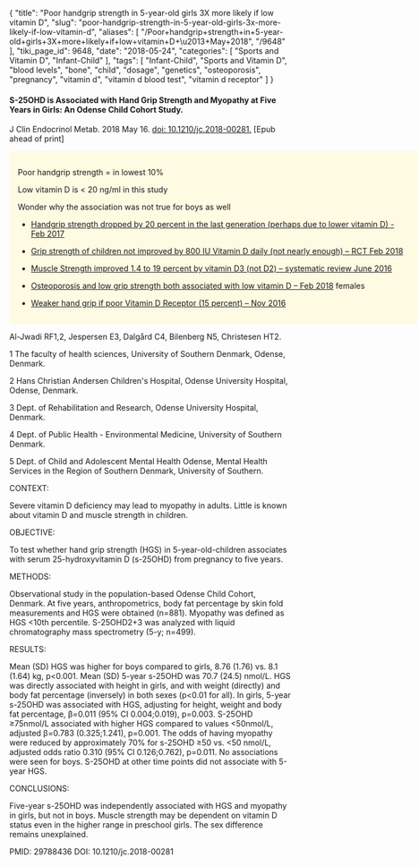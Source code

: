 {
    "title": "Poor handgrip strength in 5-year-old girls 3X more likely if low vitamin D",
    "slug": "poor-handgrip-strength-in-5-year-old-girls-3x-more-likely-if-low-vitamin-d",
    "aliases": [
        "/Poor+handgrip+strength+in+5-year-old+girls+3X+more+likely+if+low+vitamin+D+\u2013+May+2018",
        "/9648"
    ],
    "tiki_page_id": 9648,
    "date": "2018-05-24",
    "categories": [
        "Sports and Vitamin D",
        "Infant-Child"
    ],
    "tags": [
        "Infant-Child",
        "Sports and Vitamin D",
        "blood levels",
        "bone",
        "child",
        "dosage",
        "genetics",
        "osteoporosis",
        "pregnancy",
        "vitamin d",
        "vitamin d blood test",
        "vitamin d receptor"
    ]
}


#### S-25OHD is Associated with Hand Grip Strength and Myopathy at Five Years in Girls: An Odense Child Cohort Study.

J Clin Endocrinol Metab. 2018 May 16. [doi: 10.1210/jc.2018-00281.](https://doi.org/10.1210/jc.2018-00281.) <span>[Epub ahead of print]</span>

<div class="border" style="background-color:#FFFAE2;padding:15px;margin:10px 0;border-radius:5px;width:700px">

Poor handgrip strength = in lowest 10%

Low vitamin D is < 20 ng/ml in this study

Wonder why the association was not true for boys as well

* [Handgrip strength dropped by 20 percent in the last generation (perhaps due to lower vitamin D) - Feb 2017](/posts/handgrip-strength-dropped-by-20-percent-in-the-last-generation-perhaps-due-to-lower-vitamin-d)

* [Grip strength of children not improved by 800 IU Vitamin D daily (not nearly enough) – RCT Feb 2018](/posts/grip-strength-of-children-not-improved-by-800-iu-vitamin-d-daily-not-nearly-enough-rct)

* [Muscle Strength improved 1.4 to 19 percent by vitamin D3 (not D2) – systematic review June 2016](/posts/muscle-strength-improved-14-to-19-percent-by-vitamin-d3-not-d2-systematic-review)

* [Osteoporosis and low grip strength both associated with low vitamin D – Feb 2018](/posts/osteoporosis-and-low-grip-strength-both-associated-with-low-vitamin-d)  females

* [Weaker hand grip if poor Vitamin D Receptor (15 percent) – Nov 2016](/posts/weaker-hand-grip-if-poor-vitamin-d-receptor-15-percent)

</div>

Al-Jwadi RF1,2, Jespersen E3, Dalgård C4, Bilenberg N5, Christesen HT2.

1 The faculty of health sciences, University of Southern Denmark, Odense, Denmark.

2 Hans Christian Andersen Children's Hospital, Odense University Hospital, Odense, Denmark.

3 Dept. of Rehabilitation and Research, Odense University Hospital, Denmark.

4 Dept. of Public Health - Environmental Medicine, University of Southern Denmark.

5 Dept. of Child and Adolescent Mental Health Odense, Mental Health Services in the Region of Southern Denmark, University of Southern.

CONTEXT:

Severe vitamin D deficiency may lead to myopathy in adults. Little is known about vitamin D and muscle strength in children.

OBJECTIVE:

To test whether hand grip strength (HGS) in 5-year-old-children associates with serum 25-hydroxyvitamin D (s-25OHD) from pregnancy to five years.

METHODS:

Observational study in the population-based Odense Child Cohort, Denmark. At five years, anthropometrics, body fat percentage by skin fold measurements and HGS were obtained (n=881). Myopathy was defined as HGS <10th percentile. S-25OHD2+3 was analyzed with liquid chromatography mass spectrometry (5-y; n=499).

RESULTS:

Mean (SD) HGS was higher for boys compared to girls, 8.76 (1.76) vs. 8.1 (1.64) kg, p<0.001. Mean (SD) 5-year s-25OHD was 70.7 (24.5) nmol/L. HGS was directly associated with height in girls, and with weight (directly) and body fat percentage (inversely) in both sexes (p<0.01 for all). In girls, 5-year s-25OHD was associated with HGS, adjusting for height, weight and body fat percentage, β=0.011 (95% CI 0.004;0.019), p=0.003. S-25OHD ≥75nmol/L associated with higher HGS compared to values <50nmol/L, adjusted β=0.783 (0.325;1.241), p=0.001. The odds of having myopathy were reduced by approximately 70% for s-25OHD ≥50 vs. <50 nmol/L, adjusted odds ratio 0.310 (95% CI 0.126;0.762), p=0.011. No associations were seen for boys. S-25OHD at other time points did not associate with 5-year HGS.

CONCLUSIONS:

Five-year s-25OHD was independently associated with HGS and myopathy in girls, but not in boys. Muscle strength may be dependent on vitamin D status even in the higher range in preschool girls. The sex difference remains unexplained.

PMID: 29788436 DOI: 10.1210/jc.2018-00281